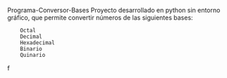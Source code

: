 Programa-Conversor-Bases
Proyecto desarrollado en python sin entorno gráfico, que permite convertir números
de las siguientes bases:

        Octal
        Decimal
        Hexadecimal
        Binario
        Quinario
f
